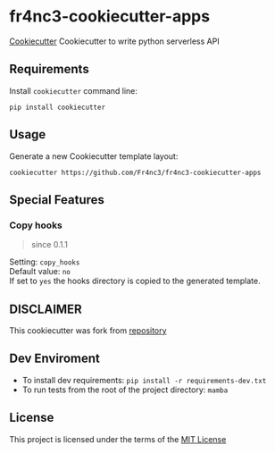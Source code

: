 # fr4nc3-cookiecutter-apps

[Cookiecutter](https://github.com/Fr4nc3/fr4nc3-cookiecutter-apps)
Cookiecutter to write python serverless API

## Requirements

Install `cookiecutter` command line:

`pip install cookiecutter`

## Usage

Generate a new Cookiecutter template layout:

`cookiecutter https://github.com/Fr4nc3/fr4nc3-cookiecutter-apps`

## Special Features

### Copy hooks

> since 0.1.1

Setting: `copy_hooks`  
Default value: `no`  
If set to `yes` the hooks directory is copied to the generated template.

## DISCLAIMER

This cookiecutter was fork from [repository](https://github.com/eviweb/cookiecutter-template)

## Dev Enviroment

- To install dev requirements: `pip install -r requirements-dev.txt`
- To run tests from the root of the project directory: `mamba`

## License

This project is licensed under the terms of the [MIT License](/LICENSE)
